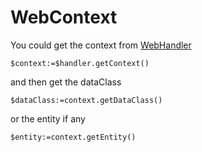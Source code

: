 <!-- Type your summary here -->
# WebContext

You could get the context from [WebHandler](WebHandler.md)

```4d
$context:=$handler.getContext()
```

and then get the dataClass

```4d
$dataClass:=context.getDataClass()
```

or the entity if any

```4d
$entity:=context.getEntity()
```
